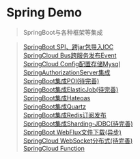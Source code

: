 # Spring Demo

> SpringBoot与各种框架等集成<br>

> [SpringBoot SPI、跨jar包导入IOC](./spring-boot-starter-demo)<br>
> [SpringCloud Bus跨服务发布Event](./spring-cloud-bus-demo)<br>
> [SpringCloud Config配置存储Mysql](./spring-cloud-config-demo)<br>
> [SpringAuthorizationServer集成](./spring-authorization-demo)<br>
> [SpringBoot集成POI(待完善)]()<br>
> [SpringBoot集成ElasticJob(待完善)]()<br>
> [SpringBoot集成Hateoas](./spring-hateoas-demo)<br>
> [SpringBoot集成Quartz](./spring-quartz-demo)<br>
> [SpringBoot集成Redis订阅发布](./spring-redis-demo)<br>
> [SpringBoot集成Sharding-JDBC(待完善)]()<br>
> [SpringBoot WebFlux文件下载(异步)](./spring-webflux-file-demo)<br>
> [SpringCloud WebSocket分布式(待完善)]()<br>
> [SpringCloud Function](./spring-cloud-function-demo)<br>
